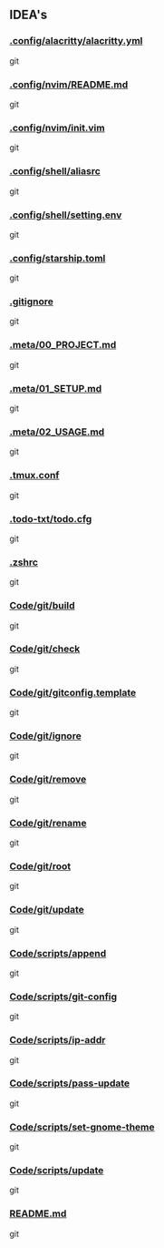 ## IDEA's

### [.config/alacritty/alacritty.yml](.config/alacritty/alacritty.yml)

git
### [.config/nvim/README.md](.config/nvim/README.md)

git
### [.config/nvim/init.vim](.config/nvim/init.vim)

git
### [.config/shell/aliasrc](.config/shell/aliasrc)

git
### [.config/shell/setting.env](.config/shell/setting.env)

git
### [.config/starship.toml](.config/starship.toml)

git
### [.gitignore](.gitignore)

git
### [.meta/00_PROJECT.md](.meta/00_PROJECT.md)

git
### [.meta/01_SETUP.md](.meta/01_SETUP.md)

git
### [.meta/02_USAGE.md](.meta/02_USAGE.md)

git
### [.tmux.conf](.tmux.conf)

git
### [.todo-txt/todo.cfg](.todo-txt/todo.cfg)

git
### [.zshrc](.zshrc)

git
### [Code/git/build](Code/git/build)

git
### [Code/git/check](Code/git/check)

git
### [Code/git/gitconfig.template](Code/git/gitconfig.template)

git
### [Code/git/ignore](Code/git/ignore)

git
### [Code/git/remove](Code/git/remove)

git
### [Code/git/rename](Code/git/rename)

git
### [Code/git/root](Code/git/root)

git
### [Code/git/update](Code/git/update)

git
### [Code/scripts/append](Code/scripts/append)

git
### [Code/scripts/git-config](Code/scripts/git-config)

git
### [Code/scripts/ip-addr](Code/scripts/ip-addr)

git
### [Code/scripts/pass-update](Code/scripts/pass-update)

git
### [Code/scripts/set-gnome-theme](Code/scripts/set-gnome-theme)

git
### [Code/scripts/update](Code/scripts/update)

git
### [README.md](README.md)

git
